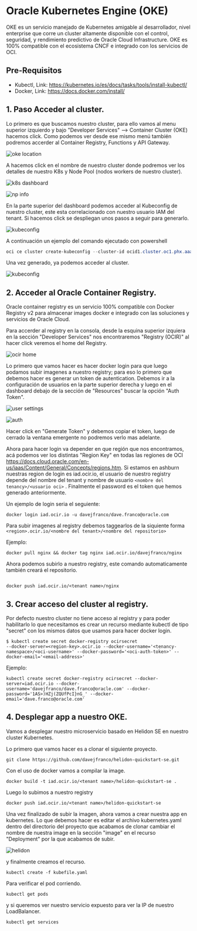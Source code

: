 # Oracle Kubernetes Engine (OKE)

OKE es un servicio manejado de Kubernetes amigable al desarrollador, nivel enterprise que corre un cluster altamente disponible con el control, seguridad, y rendimiento predictivo de Oracle Cloud Infrastructure. OKE es 100% compatible con el ecosistema CNCF e integrado con los servicios de OCI.

## Pre-Requisitos

- Kubectl, Link: https://kubernetes.io/es/docs/tasks/tools/install-kubectl/
- Docker, Link: https://docs.docker.com/install/ 

## 1. Paso Acceder al cluster.

Lo primero es que buscamos nuestro cluster, para ello vamos al menu superior izquierdo y bajo "Developer Services" --> Container Cluster (OKE) hacemos click. Como podemos ver desde ese mismo menú también podremos accerder al Container Registry, Functions y API Gateway.

![oke location](/img/oke/oke_location.jpg)

A hacemos click en el nombre de nuestro cluster donde podremos ver los detalles de nuestro K8s y Node Pool (nodos workers de nuestro cluster).

![k8s dashboard](/img/oke/oke_info.jpg)

![np info](/img/oke/oke_np_info.jpg)

En la parte superior del dashboard podemos acceder al Kubeconfig de nuestro cluster, este esta correlacionado con nuestro usuario IAM del tenant. Si hacemos click se despliegan unos pasos a seguir para generarlo.

![kubeconfig](/img/oke/kubeconfig_steps.jpg)

A continuación un ejemplo del comando ejecutado con powershell

```powershell
oci ce cluster create-kubeconfig --cluster-id ocid1.cluster.oc1.phx.aaaaaaaaae4dgzrzhe3gcnrqgzrdkyldgbqwmyrwmuzdmn3cgcrtayzuga3t --file C:\Users\djfranco\.kube\config --region us-phoenix-1 --token-version 2.0.0
```

Una vez generado, ya podemos acceder al cluster.

![kubeconfig](/img/oke/kubeconfig_ready.jpg)

## 2. Acceder al Oracle Container Registry.

Oracle container registry es un servicio 100% compatible con Docker Registry v2 para almacenar images docker e integrado con las soluciones y servicios de Oracle Cloud.

Para accerder al registry en la consola, desde la esquina superior izquiera en la sección "Developer Services" nos encontraremos "Registry (OCIR)" al hacer click veremos el home del Registry.

![ocir home](/img/oke/registry_home.jpg)

Lo primero que vamos hacer es hacer docker login para que luego podamos subir imagenes a nuestro registry; para eso lo primero que debemos hacer es generar un token de autentication. Debemos ir a la configuración de usuarios en la parte superior derecha y luego en el dashboard debajo de la sección de "Resources" buscar la opción "Auth Token".

![user settings](/img/oke/user_settings.jpg)

![auth](/img/oke/auth_section.jpg)

Hacer click en "Generate Token" y debemos copiar el token, luego de cerrado la ventana emergente no podremos verlo mas adelante.

Ahora para hacer login va depender en que región que nos encontramos, acá podemos ver los distintas "Region Key" en todas las regiones de OCI https://docs.cloud.oracle.com/en-us/iaas/Content/General/Concepts/regions.htm. Si estamos en ashburn nuestras region de login es iad.ocir.io, el usuario de nuestro registry depende del nombre del tenant y nombre de usuario  ```<nombre del tenancy>/<usuario oci>``` . Finalmente el password es el token que hemos generado anteriormente.

Un ejemplo de login seria el seguiente:

```shell
docker login iad.ocir.io -u davejfranco/dave.franco@oracle.com
```

Para subir imagenes al  registry debemos taggearlos de la siquiente forma ```<region>.ocir.io/<nombre del tenant>/<nombre del repositorio>``` 

Ejemplo:

```shell
docker pull nginx && docker tag nginx iad.ocir.io/davejfranco/nginx
```

Ahora podemos subirlo a nuestro registry, este comando automaticamente también creará el repositorio.

```

docker push iad.ocir.io/<tenant name>/nginx
```

##  3. Crear acceso del cluster al registry.

Por defecto nuestro cluster no tiene acceso al registry y para poder habilitarlo lo que necesitamos es crear un recurso mediante kubectl de tipo "secret" con los mismos datos que usamos para hacer docker login.

```shell
$ kubectl create secret docker-registry ocirsecret
--docker-server=<region-key>.ocir.io --docker-username='<tenancy-namespace>/<oci-username>' --docker-password='<oci-auth-token>' --docker-email='<email-address>'
```

Ejemplo:

```shell
kubectl create secret docker-registry ocirsecret --docker-server=iad.ocir.io --docker-username='davejfranco/dave.franco@oracle.com' --docker-password='1AS>)HZj(ZQUfPcI}nG_' --docker-email='dave.franco@oracle.com'
```

## 4. Desplegar app a nuestro OKE.

Vamos a desplegar nuestro microservicio basado en Helidon SE en nuestro cluster Kubernetes.

Lo primero que vamos hacer es a clonar el siguiente proyecto.

```shell
git clone https://github.com/davejfranco/helidon-quickstart-se.git
```

Con el uso de docker vamos a compilar la image.

```shell
docker build -t iad.ocir.io/<tenant name>/helidon-quickstart-se .
```

Luego lo subimos a nuestro registry

```
docker push iad.ocir.io/<tenant name>/helidon-quickstart-se
```

Una vez finalizado de subir la imagen, ahora vamos a crear nuestra app en kubernetes. Lo que debemos hacer es editar el archivo kubernetes.yaml dentro del directorio del proyecto que acabamos de clonar cambiar el nombre de nuestra image en la sección "image" en el recurso "Deployment" por la que acabamos de subir.

![helidon](/img/oke/helidonimage.jpg)

y finalmente creamos el recurso.

```shell
kubectl create -f kubefile.yaml
```

Para verificar el pod corriendo.

```shell
kubectl get pods 
```

y si queremos ver nuestro servicio expuesto para ver la IP de nuestro LoadBalancer.

```shell
kubectl get services
```

